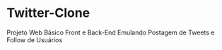 # Twitter-Clone
Projeto Web  Básico Front e Back-End Emulando Postagem de Tweets e Follow de Usuários
